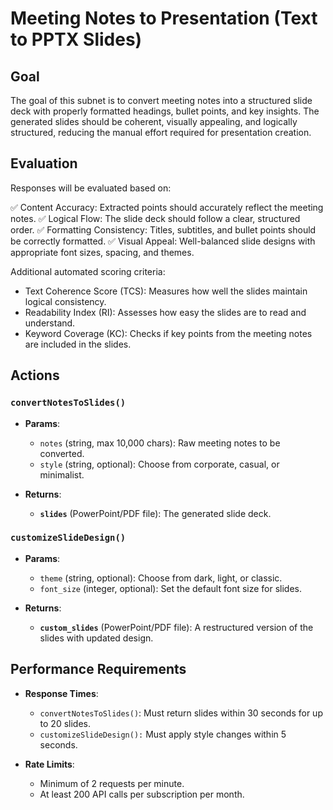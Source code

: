 # Meeting Notes to Presentation (Text to PPTX Slides)

## Goal

The goal of this subnet is to convert meeting notes into a structured slide deck with properly formatted headings, bullet points, and key insights. The generated slides should be coherent, visually appealing, and logically structured, reducing the manual effort required for presentation creation.

## Evaluation

Responses will be evaluated based on:

✅ Content Accuracy: Extracted points should accurately reflect the meeting notes.
✅ Logical Flow: The slide deck should follow a clear, structured order.
✅ Formatting Consistency: Titles, subtitles, and bullet points should be correctly formatted.
✅ Visual Appeal: Well-balanced slide designs with appropriate font sizes, spacing, and themes.

Additional automated scoring criteria:

- Text Coherence Score (TCS): Measures how well the slides maintain logical consistency.
- Readability Index (RI): Assesses how easy the slides are to read and understand.
- Keyword Coverage (KC): Checks if key points from the meeting notes are included in the slides.

## Actions

### `convertNotesToSlides()`

- **Params**:
  
  - `notes` (string, max 10,000 chars): Raw meeting notes to be converted.
  - `style` (string, optional): Choose from corporate, casual, or minimalist.
  
- **Returns**:

  - **`slides`** (PowerPoint/PDF file): The generated slide deck.
  
### `customizeSlideDesign()`

- **Params**:

  - `theme` (string, optional): Choose from dark, light, or classic.
  - `font_size` (integer, optional): Set the default font size for slides.

- **Returns**:
  - **`custom_slides`** (PowerPoint/PDF file): A restructured version of the slides with updated design.
  
## Performance Requirements

- **Response Times**:
  - `convertNotesToSlides()`: Must return slides within 30 seconds for up to 20 slides.
  - `customizeSlideDesign():` Must apply style changes within 5 seconds.
  
- **Rate Limits**:
  - Minimum of 2 requests per minute.
  - At least 200 API calls per subscription per month.
  
